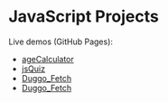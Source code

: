 # JavaScript Projects

Live demos (GitHub Pages):

- [ageCalculator](https://jrRakesh.github.io/JavaScriptProjects/ageCalculator/)
- [jsQuiz](https://jrRakesh.github.io/JavaScriptProjects/jsQuiz/)
- [Duggo_Fetch](https://jrRakesh.github.io/JavaScriptProjects/Duggo_Fetch/)
- [Duggo_Fetch](https://jrRakesh.github.io/JavaScriptProjects/colorChangingRectangle/)
